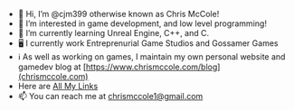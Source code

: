 - 👋 Hi, I’m @cjm399 otherwise known as Chris McCole!
- 👀 I’m interested in game development, and low level programming!
- 🌱 I’m currently learning Unreal Engine, C++, and C.
- 🖥️ I currently work Entreprenurial Game Studios and Gossamer Games
- ℹ️ As well as working on games, I maintain my own personal website and gamedev blog at [https://www.chrismccole.com/blog](chrismccole.com)
- Here are [All My Links](https://allmylinks.com/chrismccole)
- 📫 You can reach me at chrismccole1@gmail.com

<!---
cjm399/cjm399 is a ✨ special ✨ repository because its `README.md` (this file) appears on your GitHub profile.
You can click the Preview link to take a look at your changes.
--->
